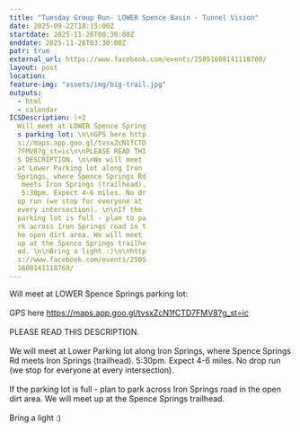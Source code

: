 ```yaml
---
title: "Tuesday Group Run- LOWER Spence Basin - Tunnel Vision"
date: 2025-09-22T18:15:00Z
startdate: 2025-11-26T00:30:00Z
enddate: 2025-11-26T03:30:00Z
patr: true
external_url: https://www.facebook.com/events/25051608141118760/
layout: post
location: 
feature-img: "assets/img/big-trail.jpg"
outputs:
  - html
  - calendar
ICSDescription: |+2
  Will meet at LOWER Spence Spring  s parking lot: \n\nGPS here http  s://maps.app.goo.gl/tvsxZcN1fCTD  7FMV8?g_st=ic\n\nPLEASE READ THI  S DESCRIPTION. \n\nWe will meet   at Lower Parking lot along Iron   Springs, where Spence Springs Rd   meets Iron Springs (trailhead).   5:30pm. Expect 4-6 miles. No dr  op run (we stop for everyone at   every intersection). \n\nIf the   parking lot is full - plan to pa  rk across Iron Springs road in t  he open dirt area. We will meet   up at the Spence Springs trailhe  ad. \n\nBring a light :)\n\nhttp  s://www.facebook.com/events/2505  1608141118760/
---
```


Will meet at LOWER Spence Springs parking lot&#58; <br>
  <br>
  GPS here [https://maps.app.goo.gl/tvsxZcN1fCTD7FMV8?g_st=ic<br>
](https://maps.app.goo.gl/tvsxZcN1fCTD7FMV8?g_st=ic<br>
)  <br>
  PLEASE READ THIS DESCRIPTION. <br>
  <br>
  We will meet at Lower Parking lot along Iron Springs, where Spence Springs Rd meets Iron Springs (trailhead). 5&#58;30pm. Expect 4-6 miles. No drop run (we stop for everyone at every intersection). <br>
  <br>
  If the parking lot is full - plan to park across Iron Springs road in the open dirt area. We will meet up at the Spence Springs trailhead. <br>
  <br>
  Bring a light &#58;)<br>
  <br>
  
